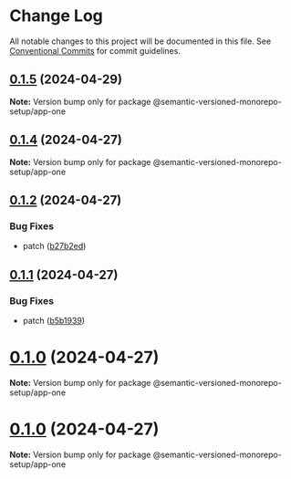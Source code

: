 # Change Log

All notable changes to this project will be documented in this file.
See [Conventional Commits](https://conventionalcommits.org) for commit guidelines.

## [0.1.5](https://github.com/gbublys/semantic-versioned-monorepo-setup/compare/@semantic-versioned-monorepo-setup/app-one@0.1.4...@semantic-versioned-monorepo-setup/app-one@0.1.5) (2024-04-29)

**Note:** Version bump only for package @semantic-versioned-monorepo-setup/app-one





## [0.1.4](https://github.com/gbublys/semantic-versioned-monorepo-setup/compare/@semantic-versioned-monorepo-setup/app-one@0.1.1-dev.1...@semantic-versioned-monorepo-setup/app-one@0.1.4) (2024-04-27)

**Note:** Version bump only for package @semantic-versioned-monorepo-setup/app-one





## [0.1.2](https://github.com/gbublys/semantic-versioned-monorepo-setup/compare/@semantic-versioned-monorepo-setup/app-one@0.1.1...@semantic-versioned-monorepo-setup/app-one@0.1.2) (2024-04-27)


### Bug Fixes

* patch ([b27b2ed](https://github.com/gbublys/semantic-versioned-monorepo-setup/commit/b27b2edc143c20f37440ccb261e5c21cbfd2e22e))





## [0.1.1](https://github.com/gbublys/semantic-versioned-monorepo-setup/compare/@semantic-versioned-monorepo-setup/app-one@0.1.0...@semantic-versioned-monorepo-setup/app-one@0.1.1) (2024-04-27)


### Bug Fixes

* patch ([b5b1939](https://github.com/gbublys/semantic-versioned-monorepo-setup/commit/b5b193947cff66c4f693f5de968bcec587e3d10d))





# [0.1.0](https://github.com/gbublys/semantic-versioned-monorepo-setup/compare/@semantic-versioned-monorepo-setup/app-one@0.1.0-dev.1...@semantic-versioned-monorepo-setup/app-one@0.1.0) (2024-04-27)

**Note:** Version bump only for package @semantic-versioned-monorepo-setup/app-one





# [0.1.0](https://github.com/gbublys/semantic-versioned-monorepo-setup/compare/@semantic-versioned-monorepo-setup/app-one@0.1.0-dev.0...@semantic-versioned-monorepo-setup/app-one@0.1.0) (2024-04-27)

**Note:** Version bump only for package @semantic-versioned-monorepo-setup/app-one
